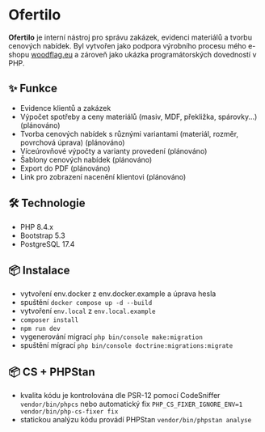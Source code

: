 # Ofertilo

**Ofertilo** je interní nástroj pro správu zakázek, evidenci materiálů a tvorbu cenových nabídek. Byl vytvořen jako podpora výrobního procesu mého e-shopu [woodflag.eu](https://woodflag.eu) a zároveň jako ukázka programátorských dovedností v PHP.

## ✨ Funkce
- Evidence klientů a zakázek
- Výpočet spotřeby a ceny materiálů (masiv, MDF, překližka, spárovky...) (plánováno)
- Tvorba cenových nabídek s různými variantami (materiál, rozměr, povrchová úprava) (plánováno)
- Víceúrovňové výpočty a varianty provedení (plánováno)
- Šablony cenových nabídek (plánováno)
- Export do PDF (plánováno)
- Link pro zobrazení nacenění klientovi (plánováno)

## 🛠️ Technologie
- PHP 8.4.x
- Bootstrap 5.3
- PostgreSQL 17.4

## 📦 Instalace

- vytvoření env.docker z env.docker.example a úprava hesla
- spuštění `docker compose up -d --build`
- vytvoření `env.local` z `env.local.example`
- `composer install`
- `npm run dev`
- vygenerování migrací `php bin/console make:migration`
- spuštění mígrací `php bin/console doctrine:migrations:migrate`

## 📦 CS + PHPStan

- kvalita kódu je kontrolována dle PSR-12 pomocí CodeSniffer `vendor/bin/phpcs` nebo automatický fix `PHP_CS_FIXER_IGNORE_ENV=1 vendor/bin/php-cs-fixer fix`
- statickou analýzu kódu provádí PHPStan `vendor/bin/phpstan analyse`
